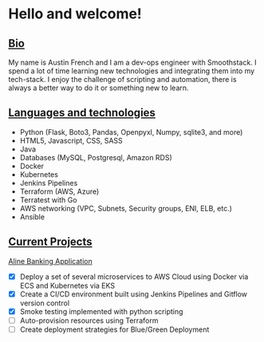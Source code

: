 # Hello and welcome!

## <ins> Bio </ins>
My name is Austin French and I am a dev-ops engineer with Smoothstack. I spend a lot of time learning new
technologies and integrating them into my tech-stack. I enjoy the challenge of scripting and automation, 
there is always a better way to do it or something new to learn.

## <ins> Languages and technologies </ins>
- Python (Flask, Boto3, Pandas, Openpyxl, Numpy, sqlite3, and more)
- HTML5, Javascript, CSS, SASS
- Java
- Databases (MySQL, Postgresql, Amazon RDS)
- Docker
- Kubernetes
- Jenkins Pipelines
- Terraform (AWS, Azure)
- Terratest with Go
- AWS networking (VPC, Subnets, Security groups, ENI, ELB, etc.)
- Ansible

## <ins> Current Projects </ins>
<ins> Aline Banking Application </ins>
- [x] Deploy a set of several microservices to AWS Cloud using Docker via ECS and Kubernetes via EKS
- [x] Create a CI/CD environment built using Jenkins Pipelines and Gitflow version control
- [x] Smoke testing implemented with python scripting
- [ ] Auto-provision resources using Terraform
- [ ] Create deployment strategies for Blue/Green Deployment 
